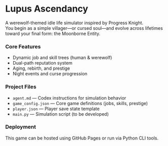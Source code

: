 # Lupus Ascendancy

A werewolf-themed idle life simulator inspired by Progress Knight.  
You begin as a simple villager—or cursed soul—and evolve across lifetimes toward your final form: the Moonborne Entity.

### Core Features
- Dynamic job and skill trees (human & werewolf)
- Dual-path reputation system
- Aging, rebirth, and prestige
- Night events and curse progression

### Project Files
- `agent.md` — Codex instructions for simulation behavior
- `game_config.json` — Core game definitions (jobs, skills, prestige)
- `player.json` — Player save state template
- `main.py` — Simulation script (to be developed)

### Deployment
This game can be hosted using GitHub Pages or run via Python CLI tools.